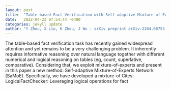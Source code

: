 ```yaml
---
layout: post
title:  "Table-based Fact Verification with Self-adaptive Mixture of Experts"
date:   2022-04-23 07:54:44 -0400
categories: jekyll update
author: "Y Zhou, X Liu, K Zhou, J Wu - arXiv preprint arXiv:2204.08753, 2022"
---
```

The table-based fact verification task has recently gained widespread attention and yet remains to be a very challenging problem. It inherently requires informative reasoning over natural language together with different numerical and logical reasoning on tables (eg, count, superlative, comparative). Considering that, we exploit mixture-of-experts and present in this paper a new method: Self-adaptive Mixture-of-Experts Network (SaMoE). Specifically, we have developed a mixture-of Cites: LogicalFactChecker: Leveraging logical operations for fact